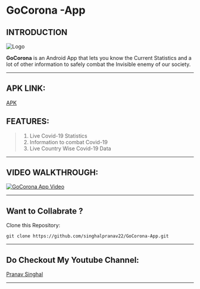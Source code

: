 # **GoCorona -App**

## INTRODUCTION

![Logo](https://drive.google.com/file/d/1Ov0bx6Q0uYgH2zXnPNZxnqFNmiutg-6Z/view?usp=sharing)

**GoCorona** is an Android App that lets you know the Current Statistics and a lot of other information to safely combat the Invisible enemy of our society.
___
## APK LINK:
[APK](https://drive.google.com/open?id=1Jt4Sax6CKOfmSmFyein5sp1Ovy4ZqeHe)

## FEATURES:

>1. Live Covid-19 Statistics
>1. Information to combat Covid-19
>1. Live Country Wise Covid-19 Data
___

## VIDEO WALKTHROUGH:
[![GoCorona App Video](https://img.youtube.com/vi/CtnqkGXjh00/0.jpg)](https://www.youtube.com/watch?v=CtnqkGXjh00)
___
## Want to Collabrate ?
Clone this Repository:

```
git clone https://github.com/singhalpranav22/GoCorona-App.git
```
___
## Do Checkout My Youtube Channel:
[Pranav Singhal](https://www.youtube.com/channel/UCRiGk_OreCTqtwGOlJXhTfw)
___
